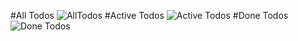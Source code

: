 #All Todos
![AllTodos](https://github.com/RaviRanjan002/todo-front/assets/127437092/7e205d99-f356-4aa8-b682-53534ed3c83a)
#Active Todos
![Active Todos](https://github.com/RaviRanjan002/todo-front/assets/127437092/9a0676ea-188a-4718-a0dd-11e54a58b32c)
#Done Todos
![Done Todos](https://github.com/RaviRanjan002/todo-front/assets/127437092/8eaaf51a-cc6d-4a42-b49b-29b5b4cab849)
